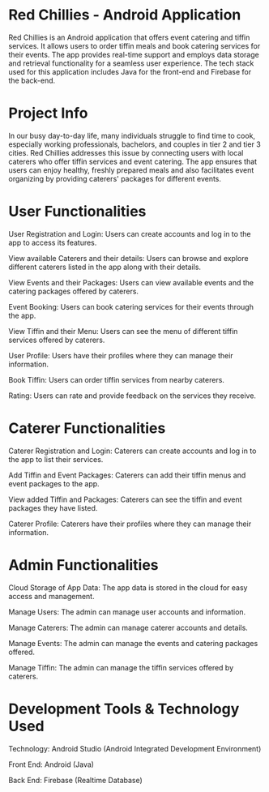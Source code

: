 # Red Chillies - Android Application
Red Chillies is an Android application that offers event catering and tiffin services. It allows users to order tiffin meals and book catering services for their events. The app provides real-time support and employs data storage and retrieval functionality for a seamless user experience. The tech stack used for this application includes Java for the front-end and Firebase for the back-end.

# Project Info
In our busy day-to-day life, many individuals struggle to find time to cook, especially working professionals, bachelors, and couples in tier 2 and tier 3 cities. Red Chillies addresses this issue by connecting users with local caterers who offer tiffin services and event catering. The app ensures that users can enjoy healthy, freshly prepared meals and also facilitates event organizing by providing caterers' packages for different events.

# User Functionalities
User Registration and Login: Users can create accounts and log in to the app to access its features.

View available Caterers and their details: Users can browse and explore different caterers listed in the app along with their details.

View Events and their Packages: Users can view available events and the catering packages offered by caterers.

Event Booking: Users can book catering services for their events through the app.

View Tiffin and their Menu: Users can see the menu of different tiffin services offered by caterers.

User Profile: Users have their profiles where they can manage their information.

Book Tiffin: Users can order tiffin services from nearby caterers.

Rating: Users can rate and provide feedback on the services they receive.

# Caterer Functionalities

Caterer Registration and Login: Caterers can create accounts and log in to the app to list their services.

Add Tiffin and Event Packages: Caterers can add their tiffin menus and event packages to the app.

View added Tiffin and Packages: Caterers can see the tiffin and event packages they have listed.

Caterer Profile: Caterers have their profiles where they can manage their information.

# Admin Functionalities

Cloud Storage of App Data: The app data is stored in the cloud for easy access and management.

Manage Users: The admin can manage user accounts and information.

Manage Caterers: The admin can manage caterer accounts and details.

Manage Events: The admin can manage the events and catering packages offered.

Manage Tiffin: The admin can manage the tiffin services offered by caterers.

# Development Tools & Technology Used

Technology: Android Studio (Android Integrated Development Environment)

Front End: Android (Java)

Back End: Firebase (Realtime Database)
